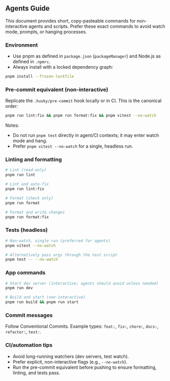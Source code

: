 ## Agents Guide

This document provides short, copy-pasteable commands for non-interactive agents and scripts. Prefer these exact commands to avoid watch mode, prompts, or hanging processes.

### Environment

- Use pnpm as defined in `package.json` (`packageManager`) and Node.js as defined in `.npmrc`.
- Always install with a locked dependency graph:

```bash
pnpm install --frozen-lockfile
```

### Pre-commit equivalent (non-interactive)

Replicate the `.husky/pre-commit` hook locally or in CI. This is the canonical order:

```bash
pnpm run lint:fix && pnpm run format:fix && pnpm vitest --no-watch
```

Notes:

- Do not run `pnpm test` directly in agent/CI contexts; it may enter watch mode and hang.
- Prefer `pnpm vitest --no-watch` for a single, headless run.

### Linting and formatting

```bash
# Lint (read-only)
pnpm run lint

# Lint and auto-fix
pnpm run lint:fix

# Format (check only)
pnpm run format

# Format and write changes
pnpm run format:fix
```

### Tests (headless)

```bash
# Non-watch, single run (preferred for agents)
pnpm vitest --no-watch

# Alternatively pass args through the test script
pnpm test -- --no-watch
```

### App commands

```bash
# Start dev server (interactive; agents should avoid unless needed)
pnpm run dev

# Build and start (non-interactive)
pnpm run build && pnpm run start
```

### Commit messages

Follow Conventional Commits. Example types: `feat:`, `fix:`, `chore:`, `docs:`, `refactor:`, `test:`.

### CI/automation tips

- Avoid long-running watchers (dev servers, test watch).
- Prefer explicit, non-interactive flags (e.g., `--no-watch`).
- Run the pre-commit equivalent before pushing to ensure formatting, linting, and tests pass.
